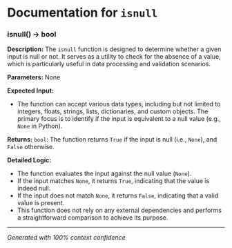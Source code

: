 # Documentation for `isnull`

### isnull() -> bool

**Description:**
The `isnull` function is designed to determine whether a given input is null or not. It serves as a utility to check for the absence of a value, which is particularly useful in data processing and validation scenarios.

**Parameters:**
None

**Expected Input:**
- The function can accept various data types, including but not limited to integers, floats, strings, lists, dictionaries, and custom objects. The primary focus is to identify if the input is equivalent to a null value (e.g., `None` in Python).

**Returns:**
`bool`: The function returns `True` if the input is null (i.e., `None`), and `False` otherwise.

**Detailed Logic:**
- The function evaluates the input against the null value (`None`).
- If the input matches `None`, it returns `True`, indicating that the value is indeed null.
- If the input does not match `None`, it returns `False`, indicating that a valid value is present.
- This function does not rely on any external dependencies and performs a straightforward comparison to achieve its purpose.

---
*Generated with 100% context confidence*
